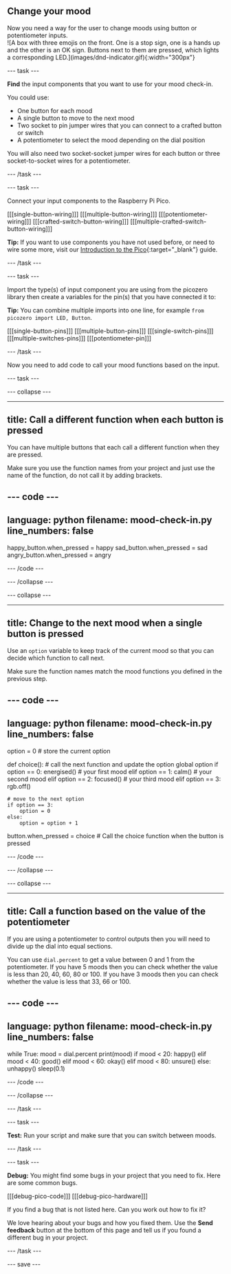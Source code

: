 ## Change your mood

<div style="display: flex; flex-wrap: wrap">
<div style="flex-basis: 200px; flex-grow: 1; margin-right: 15px;">
Now you need a way for the user to change moods using button or potentiometer inputs. 
</div>
<div>
![A box with three emojis on the front. One is a stop sign, one is a hands up and the other is an OK sign. Buttons next to them are pressed, which lights a corresponding LED.](images/dnd-indicator.gif){:width="300px"}
</div>
</div>

--- task ---

**Find** the input components that you want to use for your mood check-in. 

You could use:
+ One button for each mood
+ A single button to move to the next mood
+ Two socket to pin jumper wires that you can connect to a crafted button or switch
+ A potentiometer to select the mood depending on the dial position

You will also need two socket-socket jumper wires for each button or three socket-to-socket wires for a potentiometer. 

--- /task ---

--- task ---

Connect your input components to the Raspberry Pi Pico.

[[[single-button-wiring]]]
[[[multiple-button-wiring]]]
[[[potentiometer-wiring]]]
[[[crafted-switch-button-wiring]]]
[[[multiple-crafted-switch-button-wiring]]]

**Tip:** If you want to use components you have not used before, or need to wire some more, visit our [Introduction to the Pico](https://projects.raspberrypi.org/en/projects/introduction-to-the-pico){:target="_blank"} guide. 

--- /task ---

--- task ---

Import the type(s) of input component you are using from the picozero library then create a variables for the pin(s) that you have connected it to:

**Tip:** You can combine multiple imports into one line, for example `from picozero import LED, Button`.

[[[single-button-pins]]]
[[[multiple-button-pins]]]
[[[single-switch-pins]]]
[[[multiple-switches-pins]]]
[[[potentiometer-pin]]]

--- /task ---

Now you need to add code to call your mood functions based on the input. 

--- task ---


--- collapse ---

---
title: Call a different function when each button is pressed
---

You can have multiple buttons that each call a different function when they are pressed. 

Make sure you use the function names from your project and just use the name of the function, do not call it by adding brackets.

--- code ---
---
language: python
filename: mood-check-in.py
line_numbers: false
---

happy_button.when_pressed = happy
sad_button.when_pressed = sad
angry_button.when_pressed = angry

--- /code ---

--- /collapse ---

--- collapse ---

---
title: Change to the next mood when a single button is pressed
---

Use an `option` variable to keep track of the current mood so that you can decide which function to call next. 

Make sure the function names match the mood functions you defined in the previous step.

--- code ---
---
language: python
filename: mood-check-in.py
line_numbers: false
---
option = 0 # store the current option

def choice(): # call the next function and update the option
    global option
    if option == 0:
        energised() # your first mood
    elif option == 1:
        calm()      # your second mood
    elif option == 2:
        focused()   # your third mood
    elif option == 3:    
        rgb.off()
    
    # move to the next option
    if option == 3:
        option = 0
    else:
        option = option + 1
    
button.when_pressed = choice # Call the choice function when the button is pressed

--- /code ---

--- /collapse ---

--- collapse ---

---
title: Call a function based on the value of the potentiometer
---

If you are using a potentiometer to control outputs then you will need to divide up the dial into equal sections. 

You can use `dial.percent` to get a value between 0 and 1 from the potentiometer. If you have 5 moods then you can check whether the value is less than 20, 40, 60, 80 or 100. If you have 3 moods then you can check whether the value is less that 33, 66 or 100. 

--- code ---
---
language: python
filename: mood-check-in.py
line_numbers: false
---

while True:
    mood = dial.percent
    print(mood)
    if mood < 20:
        happy()
    elif mood < 40:
        good()
    elif mood < 60:
        okay()
    elif mood < 80:
        unsure()
    else:
        unhappy()
    sleep(0.1) 

--- /code ---

--- /collapse ---

--- /task ---


--- task ---

**Test:** Run your script and make sure that you can switch between moods. 

--- /task ---

--- task ---

**Debug:** You might find some bugs in your project that you need to fix. Here are some common bugs.

[[[debug-pico-code]]]
[[[debug-pico-hardware]]]

If you find a bug that is not listed here. Can you work out how to fix it?

We love hearing about your bugs and how you fixed them. Use the **Send feedback** button at the bottom of this page and tell us if you found a different bug in your project.

--- /task ---

--- save ---